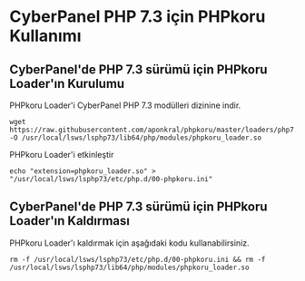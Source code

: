 # CyberPanel PHP 7.3 için PHPkoru Kullanımı #

## CyberPanel'de PHP 7.3 sürümü için PHPkoru Loader'ın Kurulumu ##

PHPkoru Loader'i CyberPanel PHP 7.3 modülleri dizinine indir.
```shell
wget https://raw.githubusercontent.com/aponkral/phpkoru/master/loaders/php7.3/phpkoru_loader_v1.0.2_lin_7.3.so -O /usr/local/lsws/lsphp73/lib64/php/modules/phpkoru_loader.so
```

PHPkoru Loader'i etkinleştir
```shell
echo "extension=phpkoru_loader.so" > "/usr/local/lsws/lsphp73/etc/php.d/00-phpkoru.ini"
```

## CyberPanel'de PHP 7.3 sürümü için PHPkoru Loader'ın Kaldırması ##

PHPkoru Loader'ı kaldırmak için aşağıdaki kodu kullanabilirsiniz.
```shell
rm -f /usr/local/lsws/lsphp73/etc/php.d/00-phpkoru.ini && rm -f /usr/local/lsws/lsphp73/lib64/php/modules/phpkoru_loader.so
```